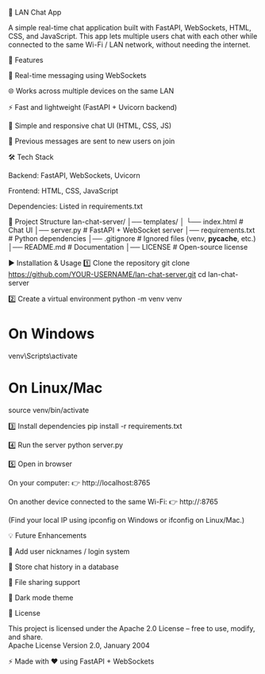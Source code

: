 💬 LAN Chat App

A simple real-time chat application built with FastAPI, WebSockets, HTML, CSS, and JavaScript.
This app lets multiple users chat with each other while connected to the same Wi-Fi / LAN network, without needing the internet.

🚀 Features

📡 Real-time messaging using WebSockets

🌐 Works across multiple devices on the same LAN

⚡ Fast and lightweight (FastAPI + Uvicorn backend)

🎨 Simple and responsive chat UI (HTML, CSS, JS)

📝 Previous messages are sent to new users on join

🛠️ Tech Stack

Backend: FastAPI, WebSockets, Uvicorn

Frontend: HTML, CSS, JavaScript

Dependencies: Listed in requirements.txt

📂 Project Structure
lan-chat-server/
│── templates/
│   └── index.html     # Chat UI
│── server.py          # FastAPI + WebSocket server
│── requirements.txt   # Python dependencies
│── .gitignore         # Ignored files (venv, __pycache__, etc.)
│── README.md          # Documentation
│── LICENSE            # Open-source license

▶️ Installation & Usage
1️⃣ Clone the repository
git clone https://github.com/YOUR-USERNAME/lan-chat-server.git
cd lan-chat-server

2️⃣ Create a virtual environment
python -m venv venv
# On Windows
venv\Scripts\activate
# On Linux/Mac
source venv/bin/activate

3️⃣ Install dependencies
pip install -r requirements.txt

4️⃣ Run the server
python server.py

5️⃣ Open in browser

On your computer:
👉 http://localhost:8765

On another device connected to the same Wi-Fi:
👉 http://<your-local-IP>:8765

(Find your local IP using ipconfig on Windows or ifconfig on Linux/Mac.)

💡 Future Enhancements

👤 Add user nicknames / login system

💾 Store chat history in a database

📎 File sharing support

🌙 Dark mode theme

📜 License

This project is licensed under the Apache 2.0 License – free to use, modify, and share.  
                              Apache License
                           Version 2.0, January 2004

⚡ Made with ❤️ using FastAPI + WebSockets
